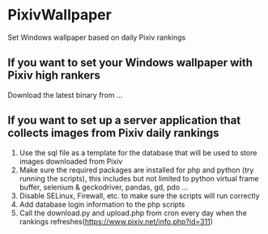 # PixivWallpaper
Set Windows wallpaper based on daily Pixiv rankings

## If you want to set your Windows wallpaper with Pixiv high rankers

Download the latest binary from ...

## If you want to set up a server application that collects images from Pixiv daily rankings

1. Use the sql file as a template for the database that will be used to store images downloaded from Pixiv
2. Make sure the required packages are installed for php and python (try running the scripts), this includes but not limited to python virtual frame buffer, selenium & geckodriver, pandas, gd, pdo ...
3. Disable SELinux, Firewall, etc. to make sure the scripts will run correctly
4. Add database login information to the php scripts
5. Call the download.py and upload.php from cron every day when the rankings refreshes(https://www.pixiv.net/info.php?id=311)
